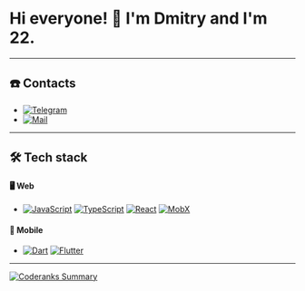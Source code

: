 # Hi everyone! 👋 I'm Dmitry and I'm 22.

---

## ☎️ Contacts

* [![Telegram](https://img.shields.io/badge/-Telegram-05122A?style=flat&logo=telegram)](https://t.me/ddmoody)
* [![Mail](https://img.shields.io/badge/-Email-05122A?style=flat&logo=gmail&logoColor=red)](mailto:dydynovdima6work@gmail.com)

---

## 🛠 Tech stack

#### 🖥 Web
* [![JavaScript](https://img.shields.io/badge/-JavaScript-05122A?style=flat&logo=javascript)](https://www.javascript.com/) [![TypeScript](https://img.shields.io/badge/-TypeScript-05122A?style=flat&logo=typescript)](https://www.typescriptlang.org/) [![React](https://img.shields.io/badge/-React-05122A?style=flat&logo=react&)](https://reactjs.org/) [![MobX](https://img.shields.io/badge/-Mobx-05122A?style=flat&logo=mobx)](https://mobx.js.org/README.html/)
#### 📱 Mobile
* [![Dart](https://img.shields.io/badge/-Dart-05122A?style=flat&logo=dart&logoColor=0175C2)](https://dart.dev/) [![Flutter](https://img.shields.io/badge/-Flutter-05122A?style=flat&logo=flutter&logoColor=lightblue)](http://flutter.dev/)

--- 
[![Coderanks Summary](https://cr-ss-service.azurewebsites.net/api/ScreenShot?widget=summary&username=neoz3p&badges=3&branding=false&show-header=true)](https://profile.codersrank.io/user/neoz3p/)
